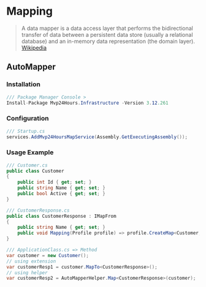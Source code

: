 # Mapping
> A data mapper is a data access layer that performs the bidirectional transfer of data between a persistent data store (usually a relational database) and an in-memory data representation (the domain layer). [Wikipedia](https://en.wikipedia.org/wiki/Data_mapper_pattern)

## AutoMapper

### Installation
```csharp
/// Package Manager Console >
Install-Package Mvp24Hours.Infrastructure -Version 3.12.261
```

### Configuration
```csharp
/// Startup.cs
services.AddMvp24HoursMapService(Assembly.GetExecutingAssembly());
```

### Usage Example
```csharp
/// Customer.cs
public class Customer
{
    public int Id { get; set; }
    public string Name { get; set; }
    public bool Active { get; set; }
}

/// CustomerResponse.cs
public class CustomerResponse : IMapFrom
{
    public string Name { get; set; }
    public void Mapping(Profile profile) => profile.CreateMap<Customer, CustomerResponse>();
}

/// ApplicationClass.cs => Method
var customer = new Customer();
// using extension
var customerResp1 = customer.MapTo<CustomerResponse>();
// using helper
var customerResp2 = AutoMapperHelper.Map<CustomerResponse>(customer);
```
